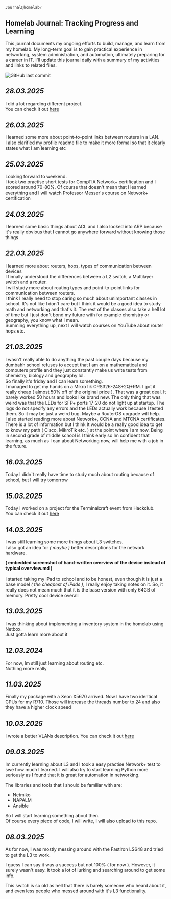 
```c
Journal@homelab/
```


## Homelab Journal:  Tracking Progress and Learning

This journal documents my ongoing efforts to build, manage, and learn from my homelab. My long-term goal is to gain practical experience in networking, system administration, and automation, ultimately preparing for a career in IT.  I'll update this journal daily with a summary of my activities and links to related files.

![GitHub last commit](https://img.shields.io/github/last-commit/andreansxtech/my-homelab?path=docs%2Fjournal.md&display_timestamp=author&style=for-the-badge)

## *28.03.2025*

I did a lot regarding different project.  
You can check it out <a href="https://github.com/AndreansxTech/Staszic360/commits/main?since=2025-03-26&until=2025-03-28">here</a>


## *26.03.2025*

I learned some more about point-to-point links between routers in a LAN.  
I also clarified my profile readme file to make it more formal so that it clearly states what I am learning etc


## *25.03.2025*

Looking forward to weekend.  
I took two practise short tests for CompTIA Network+ certification and I scored around 70-80%. Of course that doesn't mean that I learned everything and I will watch Professor Messer's course on Network+ certification



## *24.03.2025*

I learned some basic things about ACL and I also looked into ARP because it's really obvious that I cannot go anywhere forward without knowing those things



## *22.03.2025*

I learned more about routers, hops, types of communication between devices  
I finnally understood the differences between a L2 switch, a Multilayer switch and a router.  
I will study more about routing types and point-to-point links for communication between routers.  
I think I really need to stop caring so much about unimportant classes in school. It's not like I don't care but I think it would be a good idea to study math and networking and that's it. The rest of the classes also take a hell lot of time but I just don't bond my future with for example chemistry or geography, you know what I mean.  
Summing everything up, next I will watch courses on YouTube about router hops etc.


## *21.03.2025*

I wasn't really able to do anything the past couple days because my dumbahh school refuses to accept that I am on a mathematical and computers profile and they just constantly make us write tests from chemistry, biology and geography lol.  
So finally it's friday and I can learn something.  
I managed to get my hands on a MikroTik CRS326-24S+2Q+RM. I got it really cheap ( almost 50% off of the original price ). That was a great deal. It barely worked 50 hours and looks like brand new. The only thing that was weird was that the LEDs for SFP+ ports 17-20 do not light up at startup. The logs do not specify any errors and the LEDs actually work because I tested them. So it may be just a weird bug. Maybe a RouterOS upgrade will help.  
I also started reading more about Network+, CCNA and MTCNA certificates. There is a lot of information but I think It would be a really good idea to get to know my path ( Cisco, MikroTik etc. ) at the point where I am now. Being in second grade of middle school is I think early so Im confident that learning, as much as I can about Networking now, will help me with a job in the future.


## *16.03.2025*

Today I didn`t really have time to study much about routing because of school, but I will try tomorrow


## *15.03.2025*
Today I worked on a project for the Terminalcraft event from Hackclub.</br>
You can check it out <a href="https://github.com/AndreansxTech/socketpeek/">here</a>


## *14.03.2025*

I was still learning some more things about L3 switches. </br>
I also got an idea for *( maybe )* better descriptions for the network hardware.
</br>

**( embedded screenshot of hand-written overview of the device instead of typical overview.md )**
</br></br>
I started taking my iPad to school and to be honest, even though it is just a base model *( the cheapest of iPads )*, I really enjoy taking notes on it. So, it really does not mean much that it is the base version with only 64GB of memory. Pretty cool device overall


## *13.03.2025*

I was thinking about implementing a inventory system in the homelab using Netbox. </br>
Just gotta learn more about it


## *12.03.2024*

For now, Im still just learning about routing etc. </br>
Nothing more really


## *11.03.2025*

Finally my package with a Xeon X5670 arrived. Now I have two identical CPUs for my R710. Those will increase the threads number to 24 and also they have a higher clock speed


## *10.03.2025*

I wrote a better VLANs description. You can check it out <a href="https://github.com/AndreansxTech/My-homelab/blob/eaf16325591678c4caee6029cdcf21f62f59324a/docs/VLANs.md">here</a>


## *09.03.2025* 

Im currently learning about L3 and I took a easy practise Network+ test to swe how much I learned. I will also try to start learning Python more seriously as I found that it is great for automation in networking. </br>

The libraries and tools that I should be familiar with are:

- Netmiko
- NAPALM
- Ansible

So I will start learning something about then.</br> Of course every piece of code, I will write, I will also upload to this repo.


## *08.03.2025*

   As for now, I was mostly messing around with the FastIron LS648 and tried to get the L3 to work.</br>
   
   I guess I can say it was a success but not 100% ( for now ). However, it surely wasn't easy. It took a lot of lurking and searching around to get some info.</br>
   
   This switch is so old as hell that there is barely someone who heard about it, and even less people who messed around with it's L3 functionality. 
